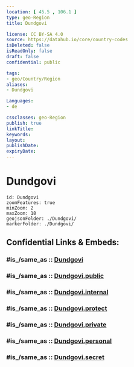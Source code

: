 ```yaml
---
location: [ 45.5 , 106.1 ] 
type: geo-Region
title: Dundgovi

license: CC BY-SA 4.0
source: https://datahub.io/core/country-codes
isDeleted: false
isReadOnly: false
draft: false
confidential: public

tags:
- geo/Country/Region
aliases:
- Dundgovi

Languages:
- de

cssclasses: geo-Region
publish: true
linkTitle: 
keywords: 
layout: 
publishDate: 
expiryDate: 
---
```


# Dundgovi

```leaflet
id: Dundgovi
zoomFeatures: true 
minZoom: 2 
maxZoom: 18
geojsonFolder: ./Dundgovi/
markerFolder: ./Dundgovi/
```


## Confidential Links & Embeds: 

### #is_/same_as :: [Dundgovi](/_Standards/Earth/Continent/Asia/Asia~East/Mongolia/Provinces~Mongolia/Dundgovi.md) 

### #is_/same_as :: [Dundgovi.public](/_public/Earth/Continent/Asia/Asia~East/Mongolia/Provinces~Mongolia/Dundgovi.public.md) 

### #is_/same_as :: [Dundgovi.internal](/_internal/Earth/Continent/Asia/Asia~East/Mongolia/Provinces~Mongolia/Dundgovi.internal.md) 

### #is_/same_as :: [Dundgovi.protect](/_protect/Earth/Continent/Asia/Asia~East/Mongolia/Provinces~Mongolia/Dundgovi.protect.md) 

### #is_/same_as :: [Dundgovi.private](/_private/Earth/Continent/Asia/Asia~East/Mongolia/Provinces~Mongolia/Dundgovi.private.md) 

### #is_/same_as :: [Dundgovi.personal](/_personal/Earth/Continent/Asia/Asia~East/Mongolia/Provinces~Mongolia/Dundgovi.personal.md) 

### #is_/same_as :: [Dundgovi.secret](/_secret/Earth/Continent/Asia/Asia~East/Mongolia/Provinces~Mongolia/Dundgovi.secret.md)

